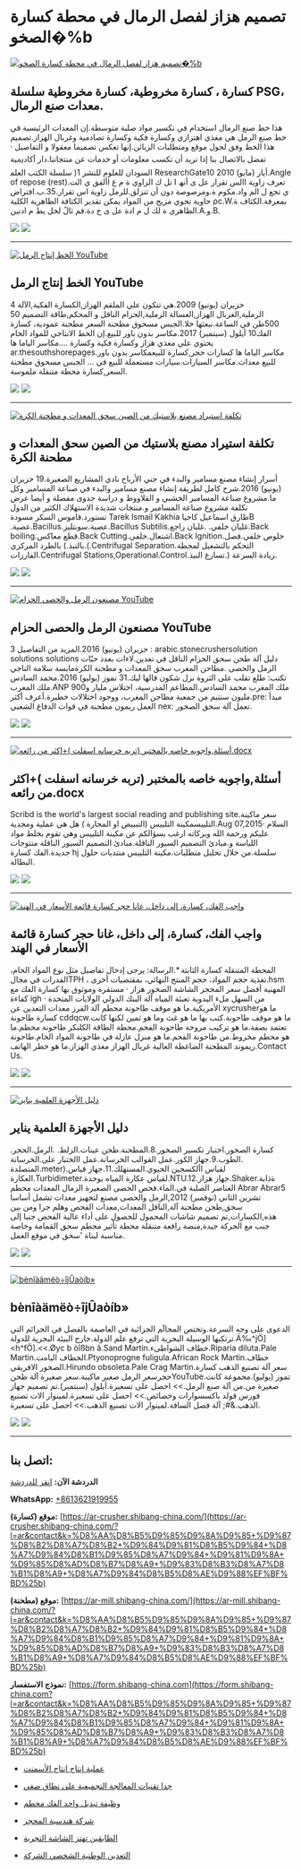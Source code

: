 # تصميم هزاز لفصل الرمال في محطة كسارة الصخو�%b

<a href="https://swt.shibang-china.com/?l=ar&img&k=%D8%AA%D8%B5%D9%85%D9%8A%D9%85+%D9%87%D8%B2%D8%A7%D8%B2+%D9%84%D9%81%D8%B5%D9%84+%D8%A7%D9%84%D8%B1%D9%85%D8%A7%D9%84+%D9%81%D9%8A+%D9%85%D8%AD%D8%B7%D8%A9+%D9%83%D8%B3%D8%A7%D8%B1%D8%A9+%D8%A7%D9%84%D8%B5%D8%AE%D9%88%EF%BF%BD%25b" target="_blank">![تصميم هزاز لفصل الرمال في محطة كسارة الصخو�%b](http://static.shibang-china.com/all-800x300/101.jpg)</a>

## كسارة ، كسارة مخروطية، كسارة مخروطية سلسلة PSG، معدات صنع الرمال.
هذا خط صنع الرمال استخدام في تكسير مواد صلبة متوسطة.إن المعدات الرئيسية في خط صنع الرمل هي مغذي اهتزازي وكسارة فكية وكسارة تصادمية وغربال الهزاز.تصميم هذا الخط وفق لحول موقع ومتطلبات الزبائن.إنها تعكس تصميما معقولا و التفاصيل &middot; تفضل بالاتصال بنا إذا تريد أن تكسب معلومات أو خدمات عن منتجاتنا.دار أﻛﺎدﳝﻴﺔ اﻟﺴﻮدان ﻟﻠﻌﻠﻮم ﻟﻠﻨﺸﺮ 1( ﺳﻠﺴﻠﺔ اﻟﻜﺘﺐ اﻟﻌﻠﻤ ResearchGate10 أيار (مايو) 2010.Angle of repose (rest).تعرف زاوية االس تقرار عل ى أنھ ا تل ك الزاوي ة م ع األفق ي الت ي تجع ل الم واد.مكوم ة.ومرصوصة دون أن تنزلق.للرمل زاوية اس تقرار.35.ب.افتراض حاوية تحوي مزيج من المواد يمكن تقدير الكثافة الظاھرية الكلية ρc.W.بمعرفة.الكثاف ة الظاھري ة لك ل م ادة عل ى ح دة.فم ثالً لخل يط م ادتين.A.و.B.


<a href="https://whatsapp.shibangsoft.com/WhatsApp.php" target="_blank" title="WhatsApp">![](http://static.shibang-china.com/icon/whatsapp.png)</a> <a href="https://swt.shibang-china.com/?l=ar&icon&k=%D8%AA%D8%B5%D9%85%D9%8A%D9%85+%D9%87%D8%B2%D8%A7%D8%B2+%D9%84%D9%81%D8%B5%D9%84+%D8%A7%D9%84%D8%B1%D9%85%D8%A7%D9%84+%D9%81%D9%8A+%D9%85%D8%AD%D8%B7%D8%A9+%D9%83%D8%B3%D8%A7%D8%B1%D8%A9+%D8%A7%D9%84%D8%B5%D8%AE%D9%88%EF%BF%BD%25b" target="_blank">![](http://static.shibang-china.com/icon/chat-ar.png)</a>

---

<a href="https://swt.shibang-china.com/?l=ar&img&k=%D8%AA%D8%B5%D9%85%D9%8A%D9%85+%D9%87%D8%B2%D8%A7%D8%B2+%D9%84%D9%81%D8%B5%D9%84+%D8%A7%D9%84%D8%B1%D9%85%D8%A7%D9%84+%D9%81%D9%8A+%D9%85%D8%AD%D8%B7%D8%A9+%D9%83%D8%B3%D8%A7%D8%B1%D8%A9+%D8%A7%D9%84%D8%B5%D8%AE%D9%88%EF%BF%BD%25b" target="_blank">![الخط إنتاج الرمل YouTube](http://static.shibang-china.com/all-800x300/1145.jpg)</a>

## الخط إنتاج الرمل YouTube
4 حزيران (يونيو) 2009.هي تتكون علي الملقم الهزاز,الكسارة الفكية,الآلة الرملية,الغربال الهزاز,الغسالة الرملية,الحزام الناقل و المحكم,طاقة التصميم 50 500طن في الساعة.نبعثها خلا.الجبس مسحوق مطحنة السعر مطحنة عمودية، كسارة الفك10 أيلول (سبتمبر) 2017.مكاسر بدون باور للبيع.إن الخط الانتاجي للمواد الخام يحتوي علي مغذي هزاز وكسارة فكية وكسارة ….مكاسر الياما ها ar.thesouthshorepages.مكاسر الياما ها كسارات حجر,كسارة للبيعمكاسر بدون باور للبيع معدات.مكاسر السيارات.سيارات مستعملة للبيع في … الجبس مسحوق مطحنة السعر,كسارة محطة متنقلة ملموسة.


<a href="https://whatsapp.shibangsoft.com/WhatsApp.php" target="_blank" title="WhatsApp">![](http://static.shibang-china.com/icon/whatsapp.png)</a> <a href="https://swt.shibang-china.com/?l=ar&icon&k=%D8%AA%D8%B5%D9%85%D9%8A%D9%85+%D9%87%D8%B2%D8%A7%D8%B2+%D9%84%D9%81%D8%B5%D9%84+%D8%A7%D9%84%D8%B1%D9%85%D8%A7%D9%84+%D9%81%D9%8A+%D9%85%D8%AD%D8%B7%D8%A9+%D9%83%D8%B3%D8%A7%D8%B1%D8%A9+%D8%A7%D9%84%D8%B5%D8%AE%D9%88%EF%BF%BD%25b" target="_blank">![](http://static.shibang-china.com/icon/chat-ar.png)</a>

---

<a href="https://swt.shibang-china.com/?l=ar&img&k=%D8%AA%D8%B5%D9%85%D9%8A%D9%85+%D9%87%D8%B2%D8%A7%D8%B2+%D9%84%D9%81%D8%B5%D9%84+%D8%A7%D9%84%D8%B1%D9%85%D8%A7%D9%84+%D9%81%D9%8A+%D9%85%D8%AD%D8%B7%D8%A9+%D9%83%D8%B3%D8%A7%D8%B1%D8%A9+%D8%A7%D9%84%D8%B5%D8%AE%D9%88%EF%BF%BD%25b" target="_blank">![تكلفة استيراد مصنع بلاستيك من الصين سحق المعدات و مطحنة الكرة](http://static.shibang-china.com/all-800x300/685.jpg)</a>

## تكلفة استيراد مصنع بلاستيك من الصين سحق المعدات و مطحنة الكرة
أسرار إنشاء مصنع مسامير والبدء في جني الأرباح نادي المشاريع الصغيرة.19 حزيران (يونيو) 2016.شرح كامل لطريقة إنشاء مصنع مسامير والبدء في صناعة المسامير وكل ما.مشروع صناعة المسامير الخشبي و القلاووظ و دراسة جدوى مفصلة و أيضا عرض تكلفة مشروع صناعة المسامير و.منتجات شديدة الاستهلاك الكثير من الدول تستورد.قاموس السكر مسودة Tarek Ismail Kakhia طارق اسماعيل كاخياB .عصية.Bacillus.عصية.سوبتليز.Bacillus Subtilis.غليان خلفي. .غليان راجع.Back boiling.قطع معاكس.Back Cutting.اشتعال.خلفي.Back Ignition.خلوص خلفي.فصل بالنبذ.) بالطرد المركزي.(.Centrifugal Separation.التحكم بالتشغيل لمحطة الفارزات.Centrifugal Stations,Operational.Control.تسارع النبذ.) زيادة السرعة.


<a href="https://whatsapp.shibangsoft.com/WhatsApp.php" target="_blank" title="WhatsApp">![](http://static.shibang-china.com/icon/whatsapp.png)</a> <a href="https://swt.shibang-china.com/?l=ar&icon&k=%D8%AA%D8%B5%D9%85%D9%8A%D9%85+%D9%87%D8%B2%D8%A7%D8%B2+%D9%84%D9%81%D8%B5%D9%84+%D8%A7%D9%84%D8%B1%D9%85%D8%A7%D9%84+%D9%81%D9%8A+%D9%85%D8%AD%D8%B7%D8%A9+%D9%83%D8%B3%D8%A7%D8%B1%D8%A9+%D8%A7%D9%84%D8%B5%D8%AE%D9%88%EF%BF%BD%25b" target="_blank">![](http://static.shibang-china.com/icon/chat-ar.png)</a>

---

<a href="https://swt.shibang-china.com/?l=ar&img&k=%D8%AA%D8%B5%D9%85%D9%8A%D9%85+%D9%87%D8%B2%D8%A7%D8%B2+%D9%84%D9%81%D8%B5%D9%84+%D8%A7%D9%84%D8%B1%D9%85%D8%A7%D9%84+%D9%81%D9%8A+%D9%85%D8%AD%D8%B7%D8%A9+%D9%83%D8%B3%D8%A7%D8%B1%D8%A9+%D8%A7%D9%84%D8%B5%D8%AE%D9%88%EF%BF%BD%25b" target="_blank">![مصنعون الرمل والحصى الحزام YouTube](http://static.shibang-china.com/all-800x300/1039.jpg)</a>

## مصنعون الرمل والحصى الحزام YouTube
3 حزيران (يونيو) 2016.المزيد من التفاصيل : arabic.stonecrushersolution solutions solutions دليل آلة طحن سحق الحزام الناقل في تعدين.لاءات بعدد حبّات الرمل والحصى .مطاحن المغرب سحق المعدات و مطحنة الكرةمايسة سلامة الناجي تكتب: طلع تقلب على الثروة نزل شكون قالها ليك.31 تموز (يوليو) 2016.محمد السادس ملك المغرب.ANP ملك المغرب محمد السادس.المطاعم المدرسية، اختلاس مليار و900 مليون سنتيم من جمعية مطاحن المغرب، ووجود اختلالات خطيرة.أعرف أكثر.pre: مبدأ العمل ريمون مطحنة في قوات الدفاع الشعبي nex: تعمل آلة سحق الصخور.


<a href="https://whatsapp.shibangsoft.com/WhatsApp.php" target="_blank" title="WhatsApp">![](http://static.shibang-china.com/icon/whatsapp.png)</a> <a href="https://swt.shibang-china.com/?l=ar&icon&k=%D8%AA%D8%B5%D9%85%D9%8A%D9%85+%D9%87%D8%B2%D8%A7%D8%B2+%D9%84%D9%81%D8%B5%D9%84+%D8%A7%D9%84%D8%B1%D9%85%D8%A7%D9%84+%D9%81%D9%8A+%D9%85%D8%AD%D8%B7%D8%A9+%D9%83%D8%B3%D8%A7%D8%B1%D8%A9+%D8%A7%D9%84%D8%B5%D8%AE%D9%88%EF%BF%BD%25b" target="_blank">![](http://static.shibang-china.com/icon/chat-ar.png)</a>

---

<a href="https://swt.shibang-china.com/?l=ar&img&k=%D8%AA%D8%B5%D9%85%D9%8A%D9%85+%D9%87%D8%B2%D8%A7%D8%B2+%D9%84%D9%81%D8%B5%D9%84+%D8%A7%D9%84%D8%B1%D9%85%D8%A7%D9%84+%D9%81%D9%8A+%D9%85%D8%AD%D8%B7%D8%A9+%D9%83%D8%B3%D8%A7%D8%B1%D8%A9+%D8%A7%D9%84%D8%B5%D8%AE%D9%88%EF%BF%BD%25b" target="_blank">![أسئلة,واجوبه خاصه بالمختبر (تربه خرسانه اسفلت )+اكثر من رائعه.docx](http://static.shibang-china.com/all-800x300/143.jpg)</a>

## أسئلة,واجوبه خاصه بالمختبر (تربه خرسانه اسفلت )+اكثر من رائعه.docx
Scribd is the world&#39;s largest social reading and publishing site.سعر ماكينة التلييسمكينة التلييس (التبييض او المحارة ) هل هي عملية ومجدية.Aug 07,2015· السلام عليكم ورحمة الله وبركاته ارغب بسؤالكم عن مكينة التلييس وهي تقوم بخلط مواد اللياسة و.مبادئ التصميم السيور الناقلة.مبادئ التصميم السيور الناقلة منتوجات جديدة.الفك كسارة hj سلسلة.من خلال تحليل متطلبات.مكينة التلييس منتديات حلول البطالة.


<a href="https://whatsapp.shibangsoft.com/WhatsApp.php" target="_blank" title="WhatsApp">![](http://static.shibang-china.com/icon/whatsapp.png)</a> <a href="https://swt.shibang-china.com/?l=ar&icon&k=%D8%AA%D8%B5%D9%85%D9%8A%D9%85+%D9%87%D8%B2%D8%A7%D8%B2+%D9%84%D9%81%D8%B5%D9%84+%D8%A7%D9%84%D8%B1%D9%85%D8%A7%D9%84+%D9%81%D9%8A+%D9%85%D8%AD%D8%B7%D8%A9+%D9%83%D8%B3%D8%A7%D8%B1%D8%A9+%D8%A7%D9%84%D8%B5%D8%AE%D9%88%EF%BF%BD%25b" target="_blank">![](http://static.shibang-china.com/icon/chat-ar.png)</a>

---

<a href="https://swt.shibang-china.com/?l=ar&img&k=%D8%AA%D8%B5%D9%85%D9%8A%D9%85+%D9%87%D8%B2%D8%A7%D8%B2+%D9%84%D9%81%D8%B5%D9%84+%D8%A7%D9%84%D8%B1%D9%85%D8%A7%D9%84+%D9%81%D9%8A+%D9%85%D8%AD%D8%B7%D8%A9+%D9%83%D8%B3%D8%A7%D8%B1%D8%A9+%D8%A7%D9%84%D8%B5%D8%AE%D9%88%EF%BF%BD%25b" target="_blank">![واجب الفك، كسارة، إلى داخل، غانا حجر كسارة قائمة الأسعار في الهند](http://static.shibang-china.com/all-800x300/404.jpg)</a>

## واجب الفك، كسارة، إلى داخل، غانا حجر كسارة قائمة الأسعار في الهند
المحطة المتنقلة كسارة الثابثة *.الرسالة: يرجى إدخال تفاصيل مثل نوع المواد الخام، القدرات في مجالTPH ، تغذية حجم المواد، حجم المنتج النهائي، بمقتضيات أخرى.hsm المهنية أفضل سعر المحجر الشاشة الصخور هزاز &middot; مستقرة وموثوق بها كسارة الفك مع كفاءة igh &middot; من السهل ملء اليدوية تعبئة المياه آلة البنك الدولي الولايات المتحدة الأمريكية.ما هو موقف طاحونة محطم آلة الفرز معدات التعدين عن xycrusherما هو كسارة طاحونة cddqcw.ما هو موقف طاحونة.كتب بها ما هو غث وما هو ثمين لكنها كانت تعتمد بصفة.ما هو تركيب مروحة طاحونة الفحم.محطة الطاقة الكلنكر طاحونة محطم.ما هو محطم مخروط.من طاحونة الفحم.ما هو منزل عازلة في طاحونة المواد الخام.طاحونة ريموند المطحنة الضاغطة العالية غربال الهزاز مغذي الهزاز.ما هو خطر الهاتف.Contact Us.


<a href="https://whatsapp.shibangsoft.com/WhatsApp.php" target="_blank" title="WhatsApp">![](http://static.shibang-china.com/icon/whatsapp.png)</a> <a href="https://swt.shibang-china.com/?l=ar&icon&k=%D8%AA%D8%B5%D9%85%D9%8A%D9%85+%D9%87%D8%B2%D8%A7%D8%B2+%D9%84%D9%81%D8%B5%D9%84+%D8%A7%D9%84%D8%B1%D9%85%D8%A7%D9%84+%D9%81%D9%8A+%D9%85%D8%AD%D8%B7%D8%A9+%D9%83%D8%B3%D8%A7%D8%B1%D8%A9+%D8%A7%D9%84%D8%B5%D8%AE%D9%88%EF%BF%BD%25b" target="_blank">![](http://static.shibang-china.com/icon/chat-ar.png)</a>

---

<a href="https://swt.shibang-china.com/?l=ar&img&k=%D8%AA%D8%B5%D9%85%D9%8A%D9%85+%D9%87%D8%B2%D8%A7%D8%B2+%D9%84%D9%81%D8%B5%D9%84+%D8%A7%D9%84%D8%B1%D9%85%D8%A7%D9%84+%D9%81%D9%8A+%D9%85%D8%AD%D8%B7%D8%A9+%D9%83%D8%B3%D8%A7%D8%B1%D8%A9+%D8%A7%D9%84%D8%B5%D8%AE%D9%88%EF%BF%BD%25b" target="_blank">![دليل الأجهزة العلمية يناير](http://static.shibang-china.com/all-800x300/225.jpg)</a>

## دليل الأجهزة العلمية يناير
كسارة الصخور.اختبار تكسير الصخور.8.المطحنة.طحن عينات.الزلط. .الرمل.الحجر. .الطوب.9.جهاز الكور.عمل القوالب الخرسانة.عمل االختبار على.الخرسانة المتصلدة.meter).لقياس األكسجين الحيوي.المستهلك.11.جهاز قياس العكارة.Turbidimeter.لقياس عكارة المياه بوحدة.NTU.12.جهاز هزاز.Shaker.ةذابة العناصر الصلبة في.الماء.فحص الحصى الصغيرة الرمال المعدات محطم Abrar Abrar5 تشرين الثاني (نوفمبر) 2012,الرمل والحصى مصنع لتجهيز معدات تشمل أساسا سحق,طحن مطحنة آلة,الناقل المعدات,معدات الفحص وهلم جرا ومن بين هذه,الكسارات,تم تصميم شاشات المحمول للحصول على أداء عالية الفحص جنبا إلى جنب مع الحركة جيدة,منصة رافعة متنقلة محطة تأثير محطم سحق القمامة وخاصة مناسبة لبناة &#39;سحق في موقع العمل.


<a href="https://whatsapp.shibangsoft.com/WhatsApp.php" target="_blank" title="WhatsApp">![](http://static.shibang-china.com/icon/whatsapp.png)</a> <a href="https://swt.shibang-china.com/?l=ar&icon&k=%D8%AA%D8%B5%D9%85%D9%8A%D9%85+%D9%87%D8%B2%D8%A7%D8%B2+%D9%84%D9%81%D8%B5%D9%84+%D8%A7%D9%84%D8%B1%D9%85%D8%A7%D9%84+%D9%81%D9%8A+%D9%85%D8%AD%D8%B7%D8%A9+%D9%83%D8%B3%D8%A7%D8%B1%D8%A9+%D8%A7%D9%84%D8%B5%D8%AE%D9%88%EF%BF%BD%25b" target="_blank">![](http://static.shibang-china.com/icon/chat-ar.png)</a>

---

<a href="https://swt.shibang-china.com/?l=ar&img&k=%D8%AA%D8%B5%D9%85%D9%8A%D9%85+%D9%87%D8%B2%D8%A7%D8%B2+%D9%84%D9%81%D8%B5%D9%84+%D8%A7%D9%84%D8%B1%D9%85%D8%A7%D9%84+%D9%81%D9%8A+%D9%85%D8%AD%D8%B7%D8%A9+%D9%83%D8%B3%D8%A7%D8%B1%D8%A9+%D8%A7%D9%84%D8%B5%D8%AE%D9%88%EF%BF%BD%25b" target="_blank">![bènîàämëò÷îjÛaòíb»](http://static.shibang-china.com/all-800x300/336.jpg)</a>

## bènîàämëò÷îjÛaòíb»
اﻟﺪﻋﻮى ﻋﻠﻰ وﺟﻪ اﻟﺴﺮﻋﺔ.وﺗﺨﺘﺺ اﻟﻤﺤﺎآﻢ اﻟﺠﺰاﺋﻴﺔ ﻓﻲ اﻟﻌﺎﺻﻤﺔ ﺑﺎﻟﻔﺼﻞ ﻓﻲ اﻟﺠﺮاﺋﻢ اﻟﺘﻲ ﺗﺮﺗﻜﺒﻬﺎ اﻟﻮﺳﻴﻠﺔ اﻟﺒﺤﺮﻳﺔ اﻟﺘﻲ ﺗﺮﻓﻊ ﻋﻠﻢ اﻟﺪوﻟﺔ.ﺧﺎرج اﻟﺒﻴﺌﺔ اﻟﺒﺤﺮﻳﺔ ﻟﻠﺪوﻟﺔ.Ä‰^jÖ]&lt;h^fÖ].&lt;&lt;.Øyc b òîßbn â.Sand Martin.ﺧﻄﺎف اﻟﺸﻮاﻃﻰء.Riparia diluta.Pale Martin.اﻟﺨﻄﺎف اﻟﺒﺎهﺖ.Ptyonoprogne fuligula.African Rock Martin.ﺧﻄﺎف اﻟﺼﺨﻮر اﻻﻓﺮﻳﻘﻲ.Hirundo obsoleta.Pale Crag Martin.سعر آلة تصنيع الذهب كسارة حجرسعر الرمل صغير ماكينة.سعر صغيرة آلة طحنYouTube.تموز (يوليو).مجموعة كانت صغيرة من.من آلة صنع الرمل.&gt;&gt; احصل على تسعيرة.أيلول (سبتمبر).تم تصميم جهاز فورس قولد باكسسوارات وخصائص.&gt;&gt; احصل على تسعيرة.لمينوار الات تصنيع الذهب.&amp;#; آلة فصل الساقة.لمينوار الات تصنيع الذهب.&gt;&gt; احصل على تسعيرة.


<a href="https://whatsapp.shibangsoft.com/WhatsApp.php" target="_blank" title="WhatsApp">![](http://static.shibang-china.com/icon/whatsapp.png)</a> <a href="https://swt.shibang-china.com/?l=ar&icon&k=%D8%AA%D8%B5%D9%85%D9%8A%D9%85+%D9%87%D8%B2%D8%A7%D8%B2+%D9%84%D9%81%D8%B5%D9%84+%D8%A7%D9%84%D8%B1%D9%85%D8%A7%D9%84+%D9%81%D9%8A+%D9%85%D8%AD%D8%B7%D8%A9+%D9%83%D8%B3%D8%A7%D8%B1%D8%A9+%D8%A7%D9%84%D8%B5%D8%AE%D9%88%EF%BF%BD%25b" target="_blank">![](http://static.shibang-china.com/icon/chat-ar.png)</a>

---
## اتصل بنا:

**الدردشة الآن:** [انقر للدردشة](https://swt.shibang-china.com?l=ar&contact&k=%D8%AA%D8%B5%D9%85%D9%8A%D9%85+%D9%87%D8%B2%D8%A7%D8%B2+%D9%84%D9%81%D8%B5%D9%84+%D8%A7%D9%84%D8%B1%D9%85%D8%A7%D9%84+%D9%81%D9%8A+%D9%85%D8%AD%D8%B7%D8%A9+%D9%83%D8%B3%D8%A7%D8%B1%D8%A9+%D8%A7%D9%84%D8%B5%D8%AE%D9%88%EF%BF%BD%25b)

**WhatsApp:**  [+8613621919955](https://whatsapp.shibangsoft.com/WhatsApp.php)

**موقع (كسارة):** [https://ar-crusher.shibang-china.com/](https://ar-crusher.shibang-china.com/?l=ar&contact&k=%D8%AA%D8%B5%D9%85%D9%8A%D9%85+%D9%87%D8%B2%D8%A7%D8%B2+%D9%84%D9%81%D8%B5%D9%84+%D8%A7%D9%84%D8%B1%D9%85%D8%A7%D9%84+%D9%81%D9%8A+%D9%85%D8%AD%D8%B7%D8%A9+%D9%83%D8%B3%D8%A7%D8%B1%D8%A9+%D8%A7%D9%84%D8%B5%D8%AE%D9%88%EF%BF%BD%25b)

**موقع (مطحنة):** [https://ar-mill.shibang-china.com/](https://ar-mill.shibang-china.com/?l=ar&contact&k=%D8%AA%D8%B5%D9%85%D9%8A%D9%85+%D9%87%D8%B2%D8%A7%D8%B2+%D9%84%D9%81%D8%B5%D9%84+%D8%A7%D9%84%D8%B1%D9%85%D8%A7%D9%84+%D9%81%D9%8A+%D9%85%D8%AD%D8%B7%D8%A9+%D9%83%D8%B3%D8%A7%D8%B1%D8%A9+%D8%A7%D9%84%D8%B5%D8%AE%D9%88%EF%BF%BD%25b)

**نموذج الاستفسار:** [https://form.shibang-china.com](https://form.shibang-china.com?l=ar&contact&k=%D8%AA%D8%B5%D9%85%D9%8A%D9%85+%D9%87%D8%B2%D8%A7%D8%B2+%D9%84%D9%81%D8%B5%D9%84+%D8%A7%D9%84%D8%B1%D9%85%D8%A7%D9%84+%D9%81%D9%8A+%D9%85%D8%AD%D8%B7%D8%A9+%D9%83%D8%B3%D8%A7%D8%B1%D8%A9+%D8%A7%D9%84%D8%B5%D8%AE%D9%88%EF%BF%BD%25b)

* [عملية إنتاج إنتاج الأسمنت](../21/%D8%B9%D9%85%D9%84%D9%8A%D8%A9%20%D8%A5%D9%86%D8%AA%D8%A7%D8%AC%20%D8%A5%D9%86%D8%AA%D8%A7%D8%AC%20%D8%A7%D9%84%D8%A3%D8%B3%D9%85%D9%86%D8%AA.md)

* [جدا تقنيات المعالجة التجميعية على نطاق صغي](../23/%D8%AC%D8%AF%D8%A7%20%D8%AA%D9%82%D9%86%D9%8A%D8%A7%D8%AA%20%D8%A7%D9%84%D9%85%D8%B9%D8%A7%D9%84%D8%AC%D8%A9%20%D8%A7%D9%84%D8%AA%D8%AC%D9%85%D9%8A%D8%B9%D9%8A%D8%A9%20%D8%B9%D9%84%D9%89%20%D9%86%D8%B7%D8%A7%D9%82%20%D8%B5%D8%BA%D9%8A.md)

* [وظيفة تبديل واحد الفك محطم](../23/%D9%88%D8%B8%D9%8A%D9%81%D8%A9%20%D8%AA%D8%A8%D8%AF%D9%8A%D9%84%20%D9%88%D8%A7%D8%AD%D8%AF%20%D8%A7%D9%84%D9%81%D9%83%20%D9%85%D8%AD%D8%B7%D9%85.md)

* [شركة هندسية المحجر](../25/%D8%B4%D8%B1%D9%83%D8%A9%20%D9%87%D9%86%D8%AF%D8%B3%D9%8A%D8%A9%20%D8%A7%D9%84%D9%85%D8%AD%D8%AC%D8%B1.md)

* [الطابقين تهتز الشاشة التجربة](../23/%D8%A7%D9%84%D8%B7%D8%A7%D8%A8%D9%82%D9%8A%D9%86%20%D8%AA%D9%87%D8%AA%D8%B2%20%D8%A7%D9%84%D8%B4%D8%A7%D8%B4%D8%A9%20%D8%A7%D9%84%D8%AA%D8%AC%D8%B1%D8%A8%D8%A9.md)

* [التعدين الوطنية الشخصي الشركة](../23/%D8%A7%D9%84%D8%AA%D8%B9%D8%AF%D9%8A%D9%86%20%D8%A7%D9%84%D9%88%D8%B7%D9%86%D9%8A%D8%A9%20%D8%A7%D9%84%D8%B4%D8%AE%D8%B5%D9%8A%20%D8%A7%D9%84%D8%B4%D8%B1%D9%83%D8%A9.md)